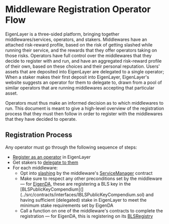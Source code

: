 # Middleware Registration Operator Flow

EigenLayer is a three-sided platform, bringing together middlewares/services, operators, and stakers. Middlewares have an attached risk-reward profile, based on the risk of getting slashed while running their service, and the rewards that they offer operators taking on those risks. Operators have full control over the middlewares that they decide to register with and run, and have an aggregated risk-reward profile of their own, based on these choices and their personal reputation. Users' assets that are deposited into EigenLayer are delegated to a single operator; When a staker makes their first deposit into EigenLayer, EigenLayer's website suggests an operator for them to delegate to, drawn from a pool of similar operators that are running middlewares accepting that particular asset.

Operators must thus make an informed decision as to which middlewares to run. This document is meant to give a high-level overview of the registration process that they must then follow in order to register with the middlewares that they have decided to operate.

## Registration Process

Any operator must go through the following sequence of steps:
- [Register as an operator](./EigenLayer-delegation-flow.md#operator-registration) in EigenLayer
- Get stakers to [delegate to them](./EigenLayer-delegation-flow.md#staker-delegation)
- For each middleware:
    - Opt into [slashing](./EigenLayer-tech-spec.md#slasher) by the middleware's [ServiceManager](../src/contracts/interfaces/IServiceManager.sol) contract
    - Make sure to respect any other preconditions set by the middleware — for [EigenDA](https://docs.eigenda.xyz/), these are registering a BLS key in the [BLSPublicKeyCompendium](](../src/contracts/interfaces/IBLSPublicKeyCompendium.sol) and having sufficient (delegated) stake in EigenLayer to meet the minimum stake requirements set by EigenDA
    - Call a function on one of the middleware's contracts to complete the registration — for EigenDA, this is registering on its [BLSRegistry](../src/contracts/interfaces/IBLSRegistry.sol)